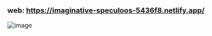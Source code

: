 ### web: https://imaginative-speculoos-5436f8.netlify.app/

![image](https://github.com/Scerbakova/Dispo/assets/97510856/0d79e18b-9c7d-40fe-901f-ab7fd22855c6)

